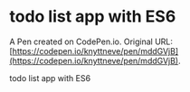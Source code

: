 # todo list app with ES6

A Pen created on CodePen.io. Original URL: [https://codepen.io/knyttneve/pen/mddGVjB](https://codepen.io/knyttneve/pen/mddGVjB).

todo list app with ES6
